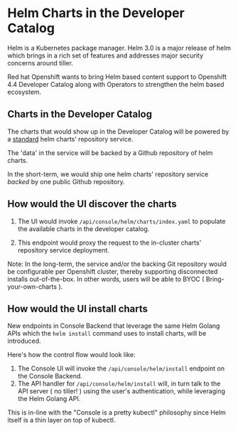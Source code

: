 # Helm Charts in the Developer Catalog

Helm is a Kubernetes package manager.  Helm 3.0 is a major release of helm which brings in a rich set of features and addresses major security concerns around tiller.  

Red hat Openshift wants to bring Helm based content support to Openshift 4.4 Developer Catalog along with Operators to strengthen the helm based ecosystem.

## Charts in the Developer Catalog

The charts that would show up in the Developer Catalog will be powered by a [standard](https://helm.sh/docs/topics/chart_repository) helm charts' repository service.

The 'data' in the service will be backed by a Github repository of helm charts.

In the short-term, we would ship one helm charts' repository service *backed* by one public Github repository.

## How would the UI discover the charts

1. The UI would invoke `/api/console/helm/charts/index.yaml` to populate the available charts in the developer catalog. 

2. This endpoint would proxy the request to the in-cluster charts' repository service deployment.

Note: In the long-term, the service and/or the backing Git repository would be configurable per Openshift cluster, thereby supporting disconnected installs out-of-the-box. In other words, users will be able to BYOC ( Bring-your-own-charts ).


## How would the UI install charts

New endpoints in Console Backend that leverage the same Helm Golang APIs which the `helm install` command uses to install charts, will be introduced.

Here's how the control flow would look like:

1. The Console UI will invoke the `/api/console/helm/install` endpoint on the Console Backend. 
2. The API handler for `/api/console/helm/install` will, in turn talk to the API server ( no tiller! ) using the user's authentication, while leveraging the Helm Golang API.

This is in-line with the "Console is a pretty kubectl" philosophy since Helm itself is a thin layer on top of kubectl.



